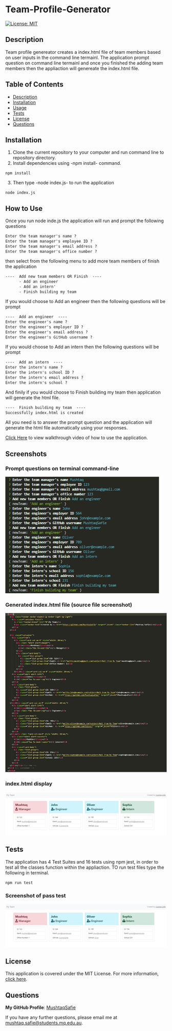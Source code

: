 # Team-Profile-Generator
[![License: MIT](https://img.shields.io/badge/License-MIT-yellow.svg)](https://opensource.org/licenses/MIT)

## Description
Team profile genereator creates a index.html file of team members based on user inputs in the command line termainl. The application prompt question on command line termainl and once you finished the adding team members then the appliaction will genereate the index.html file.

## Table of Contents
- [Description](#Description)
- [Installation](#Installation)
- [Usage](#Usage)
- [Tests](#Tests)
- [License](#License)
- [Questions](#Questions)

## Installation
1. Clone the current repository to your computer and run command line to repository directory.
2. Install dependencies using -npm install- command.
```
npm install
```
3. Then type -node index.js- to run the application
```
node index.js
```

## How to Use
Once you run node inde.js the application will run and prompt the following questions
```
Enter the team manager's name ?
Enter the team manager's employee ID ?
Enter the team manager's email address ?
Enter the team manager's office number ?
```
then select from the following menu to add more team members of finish the application
```
----  Add new team members OR Finish  ----
      - Add an engineer
      - Add an intern'
      - Finish building my team
```
If you would choose to Add an engineer then the following questions will be prompt
```
----  Add an engineer  ----
Enter the engineer's name ?
Enter the engineer's employer ID ?
Enter the engineer's email address ?
Enter the engineer's GitHub username ?
```
If you would choose to Add an intern then the following questions will be prompt
```
----  Add an intern  ----
Enter the intern's name ?
Enter the intern's school ID ?
Enter the intern's email address ?
Enter the intern's school ?
```
And finily if you would choose to Finish building my team then application will generate the html file.
```
----  Finish building my team  ----
Successfully index.html is created
```

All you need is to answer the prompt question and the application will generate the html file automatically using your responses.

[Click Here](https://drive.google.com/file/d/1jxbrEhsSHyNQBtOd_zqm-LFPxm8Zr_En/view) to view walkthrough video of how to use the application.

## Screenshots
### Prompt questions on terminal command-line
![Image of prompt questions](https://raw.githubusercontent.com/MushtaqSafie/Team-Profile-Generator/main/assets/prompt.JPG)

### Generated index.html file (source file screenshot)
![Image of index.html source file](https://raw.githubusercontent.com/MushtaqSafie/Team-Profile-Generator/main/assets/html.JPG)

### index.html display
![Image of index.html](https://raw.githubusercontent.com/MushtaqSafie/Team-Profile-Generator/main/assets/output.JPG)


## Tests
The application has 4 Test Suites and 16 tests using npm jest, in order to test all the classes function within the appliaction. TO run test files type the following in terminal.
```
npm run test
```

### Screenshot of pass test
![test](https://raw.githubusercontent.com/MushtaqSafie/Team-Profile-Generator/main/assets/output.JPG)


## License
This application is covered under the MIT License.
For more information, [click here](https://opensource.org/licenses/MIT).

## Questions
**My GitHub Profile**: [MushtaqSafie](https://github.com/MushtaqSafie)

If you have any further questions, please email me at [mushtaq.safie@students.mq.edu.au](mailto:mushtaq.safie@students.mq.edu.au).
